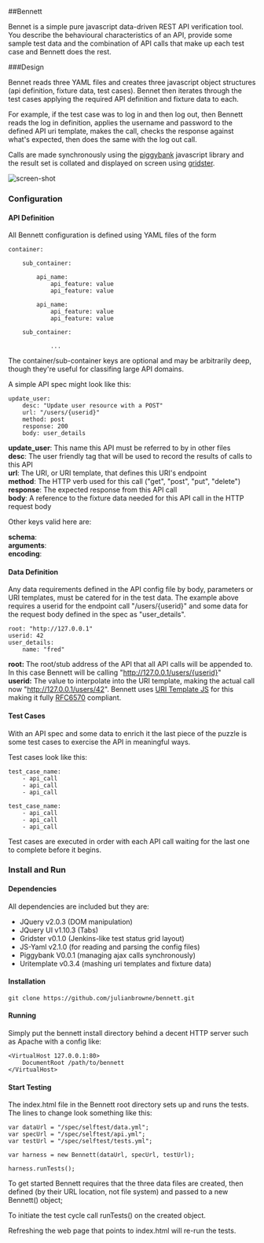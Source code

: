 
##Bennett

Bennet is a simple pure javascript data-driven REST API verification tool. You describe the behavioural characteristics of an API, provide some sample test data and the combination of API calls that make up each test case and Bennett does the rest.

###Design

Bennet reads three YAML files and creates three javascript object structures (api definition, fixture data, test cases). Bennet then iterates through the test cases applying the required API definition and fixture data to each.

For example, if the test case was to log in and then log out, then Bennett reads the log in definition, applies the username and password to the defined API uri template, makes the call, checks the response against what's expected, then does the same with the log out call.

Calls are made synchronously using the [piggybank](https://github.com/julianbrowne/piggybank) javascript library and the result set is collated and displayed on screen using [gridster](https://github.com/ducksboard/gridster.js).

![screen-shot](https://raw.github.com/julianbrowne/bennett/master/assets/images/bennett.png)

### Configuration

#### API Definition

All Bennett configuration is defined using YAML files of the form

	container:
	
		sub_container:
		
			api_name:
				api_feature: value
				api_feature: value
			
			api_name:
				api_feature: value
				api_feature: value
			
		sub_container:
		
				...

The container/sub-container keys are optional and may be arbitrarily deep, though they're useful for classifing large API domains.

A simple API spec might look like this:

	update_user:
  		desc: "Update user resource with a POST"
  		url: "/users/{userid}"
  		method: post
  		response: 200
  		body: user_details

**update\_user**: This name this API must be referred to by in other files  
**desc**: The user friendly tag that will be used to record the results of calls to this API  
**url**: The URI, or URI template, that defines this URI's endpoint  
**method**: The HTTP verb used for this call ("get", "post", "put", "delete")  
**response**: The expected response from this API call  
**body**: A reference to the fixture data needed for this API call in the HTTP request body  

Other keys valid here are:

**schema**:  
**arguments**:  
**encoding**:  

#### Data Definition

Any data requirements defined in the API config file by body, parameters or URI templates, must be catered for in the test data. The example above requires a userid for the endpoint call "/users/{userid}" and some data for the request body defined in the spec as "user\_details".

	root: "http://127.0.0.1"
	userid: 42
	user_details:
    	name: "fred"

**root:** The root/stub address of the API that all API calls will be appended to. In this case Bennett will be calling "http://127.0.0.1/users/{userid}"  
**userid:** The value to interpolate into the URI template, making the actual call now "http://127.0.0.1/users/42". Bennett uses [URI Template JS](https://github.com/fxa/uritemplate-js) for this making it fully [RFC6570](http://tools.ietf.org/html/rfc6570) compliant.

#### Test Cases

With an API spec and some data to enrich it the last piece of the puzzle is some test cases to exercise the API in meaningful ways.

Test cases look like this:

	test_case_name:
		- api_call
		- api_call
		- api_call
	
	test_case_name:
		- api_call
		- api_call
		- api_call

Test cases are executed in order with each API call waiting for the last one to complete before it begins.

### Install and Run

#### Dependencies

All dependencies are included but they are:

*	JQuery      v2.0.3  (DOM manipulation)  
*	JQuery UI   v1.10.3 (Tabs)  
*	Gridster    v0.1.0  (Jenkins-like test status grid layout)  
*	JS-Yaml     v2.1.0  (for reading and parsing the config files)  
*	Piggybank   V0.0.1  (managing ajax calls synchronously)  
*	Uritemplate v0.3.4  (mashing uri templates and fixture data)  

#### Installation

	git clone https://github.com/julianbrowne/bennett.git
	
#### Running

Simply put the bennett install directory behind a decent HTTP server such as Apache with a config like:

	<VirtualHost 127.0.0.1:80>
    	DocumentRoot /path/to/bennett
	</VirtualHost>

#### Start Testing

The index.html file in the Bennett root directory sets up and runs the tests. The lines to change look something like this:

	var dataUrl = "/spec/selftest/data.yml";
	var specUrl = "/spec/selftest/api.yml";
	var testUrl = "/spec/selftest/tests.yml";

	var harness = new Bennett(dataUrl, specUrl, testUrl);

	harness.runTests();

To get started Bennett requires that the three data files are created, then defined (by their URL location, not file system) and passed to a new Bennett() object;

To initiate the test cycle call runTests() on the created object.

Refreshing the web page that points to index.html will re-run the tests.

